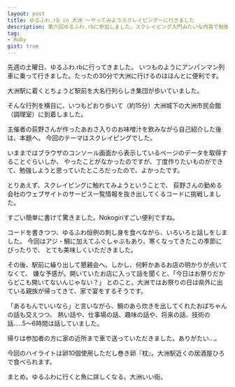 ```yaml
---
layout: post
title: ゆるふわ.rb in 大洲 〜やってみようスクレイピング〜に行きました
description: 第六回ゆるふわ.rbに参加しました。スクレイピング入門みたいな内容で勉強になりました。
tag:
- Ruby
gist: true
---
```


先週の土曜日、ゆるふわ.rbに行ってきました。
いつものようにアンパンマン列車に乗って行きました。たったの30分で大洲に行けるのはほんとに便利です。

<amp-img src="/img/uploads/2014/11/anpanman-train.jpg" alt="アンパンマン列車" width="1200" height="900" layout="responsive"></amp-img>

大洲駅に着くとちょうど駅前を大名行列らしき集団が歩いていました。

<amp-img src="/img/uploads/2014/11/fes-in-front-of-sta-ozu.jpg" alt="大名行列" width="1200" height="900" layout="responsive"></amp-img>

そんな行列を横目に、いつもどおり歩いて（約15分）大洲城下の大洲市民会館（調理室）に到着しました。

主催者の荻野さんが作ったあおさ入りのお味噌汁を飲みながら自己紹介した後は、本題へ。
今回のテーマはスクレイピングでした。

いままではブラウザのコンソール画面から表示しているページのデータを取得することぐらいしか、
やったことがなかったのですが、丁度作りたいものができて、勉強しようと思っていたところだったので、よかったです。

とりあえず、スクレイピングに触れてみようということで、
荻野さんの勤める会社のウェブサイトのサービス一覧情報を抜き出してくるコードに挑戦しました。

すごい簡単に書けて驚きました。Nokogiriすごい便利ですね。

<amp-gist
    data-gistid="8ffd8cb3bd30416972ea"
    layout="fixed-height"
    height="225">
</amp-gist>

コードを書きつつ、ゆるふわ恒例の刺し身を食べながら、いろいろと話しをしました。
今回はアジ・鯛に加えてふぐしゃぶもあり、寒くなってきたこの季節にぴったりで、
とても美味しくいただきました。

<amp-img src="/img/uploads/2014/11/dinner.jpg" alt="懇親会" width="1200" height="900" layout="responsive"></amp-img>

その後、駅前に繰り出して懇親会へ。しかし、何軒かあるお店の明かりが点いてなくて、
嫌な予感が。開いていたお店に入って話を聞くと、「今日はお祭りだからどこも開いてないんじゃない？」
とのこと。大洲ではお祭りの日は県外に出ている親族が帰ってきて、家で宴をするそうです。

「あるもんでいいなら」と言いながら、鯛のあら炊きを出してくれたおばちゃんの話も交えつつ、
熱い話や、仕事場の話、趣味の話や、将来の話、技術の話.....5〜6時間は話していました。

帰りは参加者の方に家の近所まで車で送っていただきました。ありがたい...。

<amp-img src="/img/uploads/2014/11/big-rolled-egg.jpg" alt="枕" width="1200" height="900" layout="responsive"></amp-img>

今回のハイライトは卵10個使用しただし巻き卵『枕』。大洲駅近くの居酒屋ひろで食べられます。

まとめ。ゆるふわに行くと魚に詳しくなる。大洲いい街。


[anpan]: /img/uploads/2014/11/anpanman-train.jpg
[fes]: /img/uploads/2014/11/fes-in-front-of-sta-ozu.jpg
[dinner]: /img/uploads/2014/11/dinner.jpg
[egg]: /img/uploads/2014/11/big-rolled-egg.jpg
